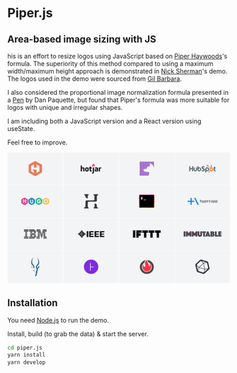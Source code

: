 # Piper.js

## Area-based image sizing with JS

his is an effort to resize logos using JavaScript based on [Piper Haywoods]'s formula. The superiority of this method compared to using a maximum width/maximum height approach is demonstrated in [Nick Sherman]'s demo. The logos used in the demo were sourced from [Gil Barbara].

I also considered the proportional image normalization formula presented in a [Pen](https://codepen.io/danpaquette/pen/jXpbQK) by Dan Paquette, but found that Piper's formula was more suitable for logos with unique and irregular shapes.

I am including both a JavaScript version and a React version using useState. 

Feel free to improve.


![Screenshot](https://raw.githubusercontent.com/anderland/piper.js/main/piper.png)

## Installation

You need [Node.js](https://nodejs.org/) to run the demo.

Install, build (to grab the data) & start the server.

```sh
cd piper.js
yarn install
yarn develop
```

[piper haywoods]: https://piperhaywood.com/images-consistent-surface-area/
[gil barbara]: https://github.com/gilbarbara/logos
[nick sherman]: https://nicksherman.com/size-by-area/
